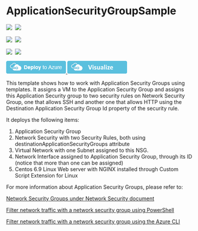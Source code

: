 # ApplicationSecurityGroupSample

<IMG SRC="https://azbotstorage.blob.core.windows.net/badges/201-application-security-group/PublicLastTestDate.svg" />&nbsp;
<IMG SRC="https://azbotstorage.blob.core.windows.net/badges/201-application-security-group/PublicDeployment.svg" />&nbsp;

<IMG SRC="https://azbotstorage.blob.core.windows.net/badges/201-application-security-group/FairfaxLastTestDate.svg" />&nbsp;
<IMG SRC="https://azbotstorage.blob.core.windows.net/badges/201-application-security-group/FairfaxDeployment.svg" />&nbsp;

<IMG SRC="https://azbotstorage.blob.core.windows.net/badges/201-application-security-group/BestPracticeResult.svg" />&nbsp;
<IMG SRC="https://azbotstorage.blob.core.windows.net/badges/201-application-security-group/CredScanResult.svg" />&nbsp;

<a href="https://portal.azure.com/#create/Microsoft.Template/urihttps%3A%2F%2raw.githubusercontent.com%2Azure%2azure-quickstart-templates%2master%2azure-quickstart-templates%2azuredeploy.json" target="_blank">
<img src="https://raw.githubusercontent.com/Azure/azure-quickstart-templates/master/1-CONTRIBUTION-GUIDE/images/deploytoazure.png"/>
</a>

<a href="http://armviz.io/#/?load=https%3A%2F%2raw.githubusercontent.com%2Azure%2azure-quickstart-templates%2master%2azure-quickstart-templates%2azuredeploy.json" target="_blank">
<img src="https://raw.githubusercontent.com/Azure/azure-quickstart-templates/master/1-CONTRIBUTION-GUIDE/images/visualizebutton.png"/>
</a>

This template shows how to work with Application Security Groups using templates. It assigns a VM to the Application Security Group and assigns this Application Security group to two security rules on Network Security Group, one that allows SSH and another one that allows HTTP using the Destination Application Security Group Id property of the security rule. 

It deploys the following items:
1. Application Security Group
1. Network Security with two Security Rules, both using destinationApplicationSecurityGroups attribute
1. Virtual Network with one Subnet assigned to this NSG.
1. Network Interface assigned to Application Security Group, through its ID (notice that more than one can be assigned)
1. Centos 6.9 Linux Web server with NGINX installed through Custom Script Extension for Linux

For more information about Application Security Groups, please refer to:

[Network Security Groups under Network Security document](https://docs.microsoft.com/en-us/azure/virtual-network/security-overview#application-security-groupshttps://docs.microsoft.com/azure/virtual-network/security-overview)

[Filter network traffic with a network security group using PowerShell](https://docs.microsoft.com/en-us/azure/virtual-network/tutorial-filter-network-traffic)

[Filter network traffic with a network security group using the Azure CLI](https://docs.microsoft.com/en-us/azure/virtual-network/tutorial-filter-network-traffic-cli)

